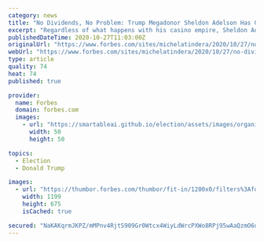 ```yaml
---
category: news
title: "No Dividends, No Problem: Trump Megadonor Sheldon Adelson Has Given At Least $180 Million This Year, Despite Troubles At His Company"
excerpt: "Regardless of what happens with his casino empire, Sheldon Adelson has more than enough cash to remain one of the biggest political donors in the country."
publishedDateTime: 2020-10-27T11:03:00Z
originalUrl: "https://www.forbes.com/sites/michelatindera/2020/10/27/no-dividends-no-problem-trump-megadonor-sheldon-adelson-has-given-at-least-180-million-this-year-despite-troubles-at-his-company/"
webUrl: "https://www.forbes.com/sites/michelatindera/2020/10/27/no-dividends-no-problem-trump-megadonor-sheldon-adelson-has-given-at-least-180-million-this-year-despite-troubles-at-his-company/"
type: article
quality: 74
heat: 74
published: true

provider:
  name: Forbes
  domain: forbes.com
  images:
    - url: "https://smartableai.github.io/election/assets/images/organizations/forbes.com-50x50.jpg"
      width: 50
      height: 50

topics:
  - Election
  - Donald Trump

images:
  - url: "https://thumbor.forbes.com/thumbor/fit-in/1200x0/filters%3Aformat%28jpg%29/https%3A%2F%2Fspecials-images.forbesimg.com%2Fimageserve%2F5f978c5a40130f51d658e810%2F0x0.jpg%3FcropX1%3D0%26cropX2%3D1896%26cropY1%3D0%26cropY2%3D1067"
    width: 1199
    height: 675
    isCached: true

secured: "NaKAKqrmJKPZ/mMPnv4RjtS909Gr0Wtcx4WiyLdWrcPXWo8RPj95wAaQzmO6uZDGOF+LUWPqZM1xQsq0iMDy6JuyPAlt4QBLHZa/AMJpp1xNe6GLqWwUO5Tvs7GCjJPuHTSsCmlGs9JbGd09UfIW+Tyz6wJkgEzSr+e7w7JlAJX+PuwYePrDazADbpPOgAl/9H+KWc3mc7J1+IZGl2NEAc51qE2Q3gRc+eEnKPjCGo1LlC39IDyff1L/i6vpBgvQ83/v249avX3OW1naNEP2hN2udRaSDq8E92YQIsIUwyiQf9gqedQhHXwe5t1v8IBsbhl/R8adnj7HlT6aFaI3aDCLcx9/ECSoSX8lp9EsY/s=;8lc852UX5/fkmCe/DhB1kA=="
---
```


